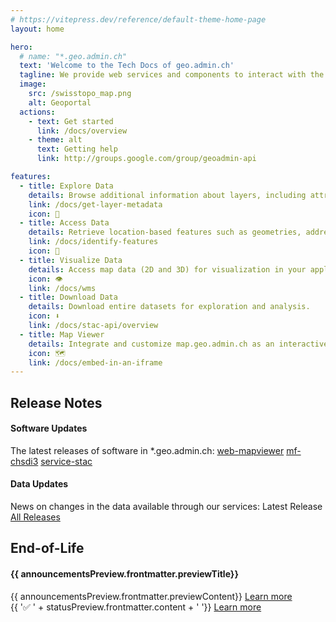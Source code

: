 ```yaml
---
# https://vitepress.dev/reference/default-theme-home-page
layout: home

hero:
  # name: "*.geo.admin.ch"
  text: 'Welcome to the Tech Docs of geo.admin.ch'
  tagline: We provide web services and components to interact with the Federal Spatial Data Infrastructure (FSDI). The tech docs are dedicated to developers using these services.
  image:
    src: /swisstopo_map.png
    alt: Geoportal
  actions:
    - text: Get started
      link: /docs/overview
    - theme: alt
      text: Getting help
      link: http://groups.google.com/group/geoadmin-api

features:
  - title: Explore Data
    details: Browse additional information about layers, including attributes and other metadata.
    link: /docs/get-layer-metadata
    icon: 🧭
  - title: Access Data
    details: Retrieve location-based features such as geometries, addresses and elevation.
    link: /docs/identify-features
    icon: 🔎
  - title: Visualize Data
    details: Access map data (2D and 3D) for visualization in your application.
    icon: 👁
    link: /docs/wms
  - title: Download Data
    details: Download entire datasets for exploration and analysis.
    icon: ⬇️
    link: /docs/stac-api/overview
  - title: Map Viewer
    details: Integrate and customize map.geo.admin.ch as an interactive map in your webpage.
    icon: 🗺️
    link: /docs/embed-in-an-iframe
---
```


<script setup>
import { onMounted, onUnmounted, h, createApp } from 'vue'
import { data as releases } from './scripts/releases-content.data.ts'
import { data as status } from './scripts/status.data.ts'
import { data as announcements } from './scripts/announcements.data.ts'
import StatusBanner from './components/StatusBanner.vue'

const lastRelease = releases.at(0)
const statusPreview = status[0]
const announcementsPreview = announcements[0]


let statusContainer = null;
let app = null;
// Initiate and attach StatusBanner to the header, if type is 'warning' or 'danger'
onMounted(() => {
  if (statusPreview.frontmatter.type !== 'warning' && statusPreview.frontmatter.type !== 'danger' ) return;
  const headerContainer = document.querySelector('.VPNav');
  statusContainer = document.createElement('div');
  statusContainer.className = 'status-container';

  if (headerContainer && headerContainer.parentNode) {
    headerContainer.parentNode.insertBefore(statusContainer, headerContainer.nextSibling);

    app = createApp({
      render: () => h(StatusBanner, {
        status: statusPreview.frontmatter
      })
    });
    
    app.mount(statusContainer);
  }
})

onUnmounted(() => {
  // Clean up when user leaves the page
  if (app) {
    app.unmount();
  }
  
  if (statusContainer && statusContainer.parentNode) {
    statusContainer.parentNode.removeChild(statusContainer);
  }
})

</script>
<div class="home-container">
  <div class="releases-container">
    <h2 id="home-container-h2">Release Notes</h2>
    <div class="releases-container-cols">
      <div class="home-container-col">
        <h4>Software Updates</h4>
        <span>The latest releases of software in *.geo.admin.ch:</span>
        <a class="vp-external-link-icon link" href="https://github.com/geoadmin/web-mapviewer/releases">web-mapviewer</a>
        <a class="vp-external-link-icon link" href="https://github.com/geoadmin/mf-chsdi3/releases">mf-chsdi3</a>
        <a class="vp-external-link-icon link" href="https://github.com/geoadmin/service-stac/releases">service-stac</a>
      </div>
      <div class="home-container-col">
        <h4>Data Updates</h4>
        <span>News on changes in the data available through our services:</span>
        <a :href="lastRelease.url">Latest Release</a>
        <a href="/releases/release-notes">All Releases</a>
      </div>
    </div>
  </div>
  <div class="announcements-container">
    <h2 id="home-container-h2">End-of-Life</h2>
    <div class="home-container-col">
      <h4>{{ announcementsPreview.frontmatter.previewTitle}}</h4>
      <span>{{ announcementsPreview.frontmatter.previewContent}}</span>
      <a href="/page/end-of-life">Learn more</a>
    </div>
  </div>
</div>
<div class="home-status-container" v-if="statusPreview.frontmatter.type === 'info'">
  <span class="status-content-text">{{ '✅ ' +  statusPreview.frontmatter.content + ' '}}</span>
  <a href="/page/status-page">Learn more</a>
</div>

